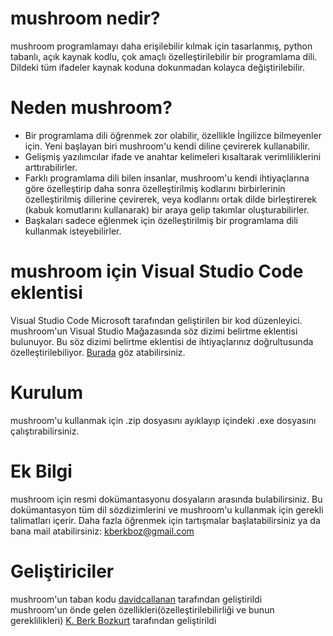 # mushroom nedir?
mushroom programlamayı daha erişilebilir kılmak için tasarlanmış, python tabanlı, açık kaynak kodlu, çok amaçlı özelleştirilebilir bir programlama dili. Dildeki tüm ifadeler kaynak koduna dokunmadan kolayca değiştirilebilir. 
# Neden mushroom?
* Bir programlama dili öğrenmek zor olabilir, özellikle İngilizce bilmeyenler için. Yeni başlayan biri mushroom'u kendi diline çevirerek kullanabilir.
* Gelişmiş yazılımcılar ifade ve anahtar kelimeleri kısaltarak verimliliklerini arttırabilirler. 
* Farklı programlama dili bilen insanlar, mushroom'u kendi ihtiyaçlarına göre özelleştirip daha sonra özelleştirilmiş kodlarını birbirlerinin özelleştirilmiş dillerine çevirerek, veya kodlarını ortak dilde birleştirerek (kabuk komutlarını kullanarak) bir araya gelip takımlar oluşturabilirler. 
* Başkaları sadece eğlenmek için özelleştirilmiş bir programlama dili kullanmak isteyebilirler.
# mushroom için Visual Studio Code eklentisi
Visual Studio Code Microsoft tarafından geliştirilen bir kod düzenleyici. mushroom'un Visual Studio Mağazasında söz dizimi belirtme eklentisi bulunuyor. Bu söz dizimi belirtme eklentisi de ihtiyaçlarınız doğrultusunda özelleştirilebiliyor. [Burada](https://marketplace.visualstudio.com/items?itemName=k-berkboz.mushroom) göz atabilirsiniz.
# Kurulum
mushroom'u kullanmak için .zip dosyasını ayıklayıp içindeki .exe dosyasını çalıştırabilirsiniz.
# Ek Bilgi
mushroom için resmi dokümantasyonu dosyaların arasında bulabilirsiniz. Bu dokümantasyon tüm dil sözdizimlerini ve mushroom'u kullanmak için gerekli talimatları içerir. Daha fazla öğrenmek için tartışmalar başlatabilirsiniz ya da bana mail atabilirsiniz: kberkboz@gmail.com
# Geliştiriciler
mushroom'un taban kodu [davidcallanan](https://github.com/davidcallanan) tarafından geliştirildi<br>
mushroom'un önde gelen özellikleri(özelleştirilebilirliği ve bunun gereklilikleri) [K. Berk Bozkurt](https://github.com/kberkboz) tarafından geliştirildi
